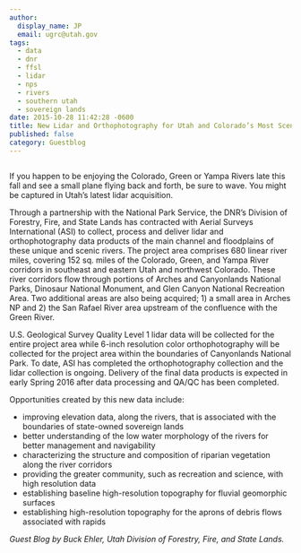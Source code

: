 ```yaml
---
author:
  display_name: JP
  email: ugrc@utah.gov
tags:
  - data
  - dnr
  - ffsl
  - lidar
  - nps
  - rivers
  - southern utah
  - sovereign lands
date: 2015-10-28 11:42:28 -0600
title: New Lidar and Orthophotography for Utah and Colorado’s Most Scenic Rivers
published: false
category: Guestblog
---
```


<a href="/images/404.png"><img src="/images/404.png" alt="" title="Riverlidar" class="inline-text-left" loading="lazy" /></a>

If you happen to be enjoying the Colorado, Green or Yampa Rivers late this fall and see a small plane flying back and forth, be sure to wave. You might be captured in Utah’s latest lidar acquisition.

Through a partnership with the National Park Service, the DNR’s Division of Forestry, Fire, and State Lands has contracted with Aerial Surveys International (ASI) to collect, process and deliver lidar and orthophotography data products of the main channel and floodplains of these unique and scenic rivers. The project area comprises 680 linear river miles, covering 152 sq. miles of the Colorado, Green, and Yampa River corridors in southeast and eastern Utah and northwest Colorado. These river corridors flow through portions of Arches and Canyonlands National Parks, Dinosaur National Monument, and Glen Canyon National Recreation Area. Two additional areas are also being acquired; 1) a small area in Arches NP and 2) the San Rafael River area upstream of the confluence with the Green River.

U.S. Geological Survey Quality Level 1 lidar data will be collected for the entire project area while 6-inch resolution color orthophotography will be collected for the project area within the boundaries of Canyonlands National Park. To date, ASI has completed the orthophotography collection and the lidar collection is ongoing. Delivery of the final data products is expected in early Spring 2016 after data processing and QA/QC has been completed.

Opportunities created by this new data include:

- improving elevation data, along the rivers, that is associated with the boundaries of state-owned sovereign lands
- better understanding of the low water morphology of the rivers for better management and navigability
- characterizing the structure and composition of riparian vegetation along the river corridors
- providing the greater community, such as recreation and science, with high resolution data
- establishing baseline high-resolution topography for fluvial geomorphic surfaces
- establishing high-resolution topography for the aprons of debris flows associated with rapids

_Guest Blog by Buck Ehler, Utah Division of Forestry, Fire, and State Lands._

